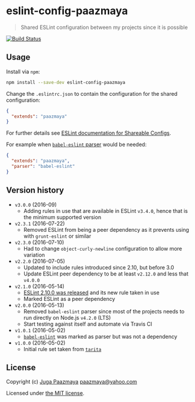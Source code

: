 # eslint-config-paazmaya

> Shared ESLint configuration between my projects since it is possible

[![Build Status](https://travis-ci.org/paazmaya/eslint-config-paazmaya.svg?branch=master)](https://travis-ci.org/paazmaya/eslint-config-paazmaya)

## Usage

Install via `npm`:

```sh
npm install --save-dev eslint-config-paazmaya
```

Change the `.eslintrc.json` to contain the configuration for the shared configuration:

```json
{
  "extends": "paazmaya"
}
```

For further details see [ESLint documentation for Shareable Configs](http://eslint.org/docs/developer-guide/shareable-configs).

For example when [`babel-eslint` parser](https://github.com/babel/babel-eslint) would be needed:

```json
{
  "extends": "paazmaya",
  "parser": "babel-eslint"
}
```

## Version history

* `v3.0.0` (2016-09)
  - Adding rules in use that are available in ESLint `v3.4.0`, hence that is the minimum supported version
* `v2.3.1` (2016-07-22)
  - Removed ESLint from being a peer dependency as it prevents using with `grunt-eslint` or similar
* `v2.3.0` (2016-07-10)
  - Had to change `object-curly-newline` configuration to allow more variation
* `v2.2.0` (2016-07-05)
  - Updated to include rules introduced since 2.10, but before 3.0
  - Update ESLint peer dependency to be at least `v2.12.0` and less that `v4.0.0`
* `v2.1.0` (2016-05-14)
  - [ESLint 2.10.0 was released](http://eslint.org/blog/2016/05/eslint-v2.10.0-released) and its new rule taken in use
  - Marked ESLint as a peer dependency
* `v2.0.0` (2016-05-13)
  - Removed `babel-eslint` parser since most of the projects needs to run directly on Node.js `v4.2.0` (LTS)
  - Start testing against itself and automate via Travis CI
* `v1.0.1` (2016-05-02)
  - [`babel-eslint`](https://github.com/babel/babel-eslint) was marked as parser but was not a dependency
* `v1.0.0` (2016-05-02)
  - Initial rule set taken from [`tarita`](https://github.com/paazmaya/tarita)

## License

Copyright (c) [Juga Paazmaya](https://paazmaya.fi) <paazmaya@yahoo.com>

Licensed under [the MIT license](./LICENSE).
